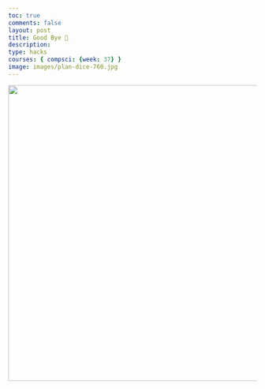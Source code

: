 ```yaml
---
toc: true
comments: false
layout: post
title: Good Bye 👋
description: 
type: hacks
courses: { compsci: {week: 37} }
image: images/plan-dice-760.jpg
---
```




<img src="https://banter.so/wp-content/uploads/2022/06/coworker-last-day-of-job-meme.jpeg" height=600 width=900>
